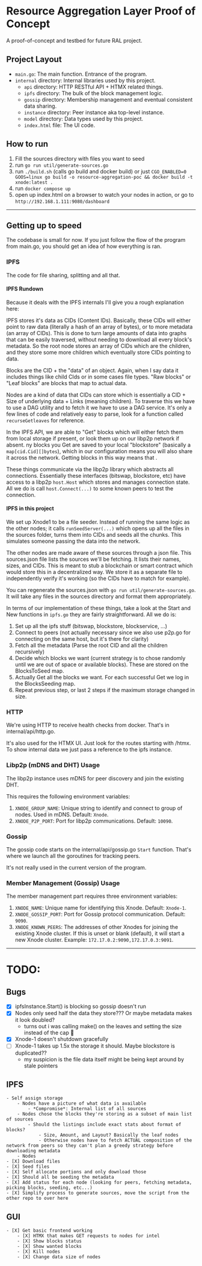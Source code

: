 # Resource Aggregation Layer Proof of Concept

A proof-of-concept and testbed for future RAL project.

## Project Layout

- `main.go`: The main function. Entrance of the program.
- `internal` directory: Internal libraries used by this project.
  - `api` directory: HTTP RESTful API + HTMX related things.
  - `ipfs` directory: The bulk of the block management logic.
  - `gossip` directory: Membership management and eventual consistent data sharing.
  - `instance` directory: Peer instance aka top-level instance.
  - `model` directory: Data types used by this project.
  - `index.html` file: The UI code.

## How to run


1. Fill the sources directory with files you want to seed
1. run `go run util/generate-sources.go`
1. run `./build.sh` (calls go build and docker build) or just `CGO_ENABLED=0 GOOS=linux go build -o resource-aggregation-poc && docker build -t xnode:latest .`
1. run `docker compose up`
1. open up index.html on a browser to watch your nodes in action, or go to `http://192.168.1.111:9080/dashboard`


---


## Getting up to speed
The codebase is small for now. 
If you just follow the flow of the program from main.go, 
you should get an idea of how everything is ran.

### IPFS
The code for file sharing, splitting and all that.

#### IPFS Rundown
Because it deals with the IPFS internals I'll give you a rough explanation here:
 
IPFS stores it's data as CIDs (Content IDs).
Basically, these CIDs will either point to raw data (literally a hash of an array of bytes), or to more metadata (an array of CIDs).
This is done to turn large amounts of data into graphs that can be easily traversed, without needing to download all every block's metadata.
So the root node stores an array of CIDs which are the children, and they store some more children which eventually store CIDs pointing to data.

Blocks are the CID + the "data" of an object.
Again, when I say data it includes things like child CIds or in some cases file types.
"Raw blocks" or "Leaf blocks" are blocks that map to actual data.

Nodes are a kind of data that CIDs can store which is essentially a CID + Size of underlying data + Links (meaning children).
To traverse this we have to use a DAG utility and to fetch it we have to use a DAG service.
It's only a few lines of code and relatively easy to parse, look for a function called `recurseGetleaves` for reference.

In the IPFS API, we are able to "Get" blocks which will either fetch them from local storage if present, or look them up on our libp2p network if absent.
ny blocks you Get are saved to your local "blockstore" (basically a `map[cid.Cid][]bytes`), which in our configuration means you will also share it across the network.
Getting blocks in this way means that .

These things communicate via the libp2p library which abstracts all connections. 
Essentially these interfaces (bitswap, blockstore, etc) have access to a libp2p `host.Host` which stores and manages connection state.
All we do is call `host.Connect(...)` to some known peers to test the connection.

#### IPFS in this project

We set up Xnode1 to be a file seeder.
Instead of running the same logic as the other nodes; 
it calls `runSeedServer(...)` which opens up all the files in the sources folder, turns them into CIDs and seeds all the chunks.
This simulates someone passing the data into the network.

The other nodes are made aware of these sources through a json file.
This sources.json file lists the sources we'll be fetching.
It lists their names, sizes, and CIDs.
This is meant to stub a blockchain or smart contract which would store this in a decentralized way.
We store it as a separate file to independently verify it's working (so the CIDs have to match for example).

You can regenerate the sources.json with `go run util/generate-sources.go`.
It will take any files in the sources directory and format them appropriately.

In terms of our implementation of these things, take a look at the Start and New functions in `ipfs.go` they are fairly straightforward.
All we do is:
1. Set up all the ipfs stuff (bitswap, blockstore, blockservice, ...)
1. Connect to peers (not actually necessary since we also use p2p.go for connecting on the same host, but it's there for clarity)
1. Fetch all the metadata (Parse the root CID and all the children recursively)
1. Decide which blocks we want (current strategy is to chose randomly until we are out of space or available blocks). These are stored on the BlocksToSeed map.
1. Actually Get all the blocks we want. For each successful Get we log in the BlocksSeeding map.
1. Repeat previous step, or last 2 steps if the maximum storage changed in size.

### HTTP
We're using HTTP to receive health checks from docker.
That's in internal/api/http.go.

It's also used for the HTMX UI.
Just look for the routes starting with /htmx.
To show internal data we just pass a reference to the ipfs instance.

### Libp2p (mDNS and DHT) Usage
The libp2p instance uses mDNS for peer discovery and join the existing DHT.

This requires the following environment variables:

1. `XNODE_GROUP_NAME`: Unique string to identify and connect to group of nodes. Used in mDNS. Default: `Xnode`.
2. `XNODE_P2P_PORT`: Port for libp2p communications. Default: `10090`.

### Gossip
The gossip code starts on the internal/api/gossip.go `Start` function.
That's where we launch all the goroutines for tracking peers.

It's not really used in the current version of the program.

### Member Management (Gossip) Usage

The member management part requires three environment variables:

1. `XNODE_NAME`: Unique name for identifying this Xnode. Default: `Xnode-1`.
2. `XNODE_GOSSIP_PORT`: Port for Gossip protocol communication. Default: `9090`.
3. `XNODE_KNOWN_PEERS`: The addresses of other Xnodes for joining the existing Xnode cluster. If this is unset or blank (default), it will start a new Xnode cluster. Example: `172.17.0.2:9090,172.17.0.3:9091`.


---

# TODO:

## Bugs
- [X] ipfsInstance.Start() is blocking so gossip doesn't run
- [X] Nodes only seed half the data they store??? Or maybe metadata makes it look doubled?
    - turns out i was calling make() on the leaves and setting the size instead of the cap 🤦
- [X] Xnode-1 doesn't shutdown gracefully
- [ ] Xnode-1 takes up 1.5x the storage it should. Maybe blockstore is duplicated??
    - my suspicion is the file data itself might be being kept around by stale pointers

## IPFS
    - Self assign storage
        - Nodes have a picture of what data is available
            - *Compromise*: Internal list of all sources
        - Nodes chose the blocks they're storing as a subset of main list of sources
            - Should the listings include exact stats about format of blocks?
                - Size, Amount, and Layout? Basically the leaf nodes
                - Otherwise nodes have to fetch ACTUAL composition of the network from peers so they can't plan a greedy strategy before downloading metadata
        - Nodes 
    - [X] Download files
    - [X] Seed files
    - [X] Self allocate portions and only download those
    - [X] Should all be seeding the metadata
    - [X] Add status for each node (looking for peers, fetching metadata, picking blocks, seeding, etc...)
    - [X] Simplify process to generate sources, move the script from the other repo to over here

## GUI
    - [X] Get basic frontend working
        - [X] HTMX that makes GET requests to nodes for intel
        - [X] Show blocks status
        - [X] Show wanted blocks
        - [X] Kill nodes
        - [X] Change data size of nodes
